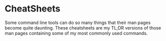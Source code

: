 # CheatSheets

Some command line tools can do so many things that their man pages become quite daunting. These cheatsheets are my TL;DR versions of those man pages containing some of my most commonly used commands.
